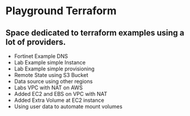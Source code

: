 # Playground Terraform

## Space dedicated to terraform examples using a lot of providers.

* Fortinet Example DNS
* Lab Example simple Instance
* Lab Example simple provisioning
* Remote State using S3 Bucket
* Data source using other regions
* Labs VPC with NAT on AWS
* Added EC2 and EBS on VPC with NAT
* Added Extra Volume at EC2 instance
* Using user data to automate mount volumes
